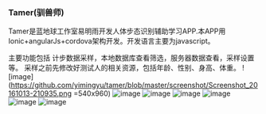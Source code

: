 ### Tamer(驯兽师)
Tamer是蓝地球工作室易明雨开发人体步态识别辅助学习APP.本APP用Ionic+angularJs+cordova架构开发。开发语言主要为javascript。

主要功能包括 计步数据采样，本地数据库查看筛选，服务器数据查看，采样设置等。
采样之前先修改好测试人的相关资源，包括年龄、性别、身高、体重。
![image](https://github.com/yimingyu/tamer/blob/master/screenshot/Screenshot_20161013-210935.png =540x960)
![image](https://github.com/yimingyu/tamer/blob/master/screenshot/Screenshot_20161013-211005.png)
![image](https://github.com/yimingyu/tamer/blob/master/screenshot/Screenshot_20161013-211842.png)
![image](https://github.com/yimingyu/tamer/blob/master/screenshot/Screenshot_20161013-211931.png)
![image](https://github.com/yimingyu/tamer/blob/master/screenshot/Screenshot_20161013-211944.png)
![image](https://github.com/yimingyu/tamer/blob/master/screenshot/Screenshot_20161013-212022.png)
![image](https://github.com/yimingyu/tamer/blob/master/screenshot/Screenshot_20161013-212045.png)


